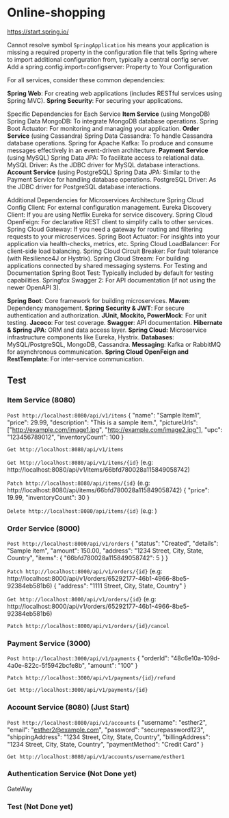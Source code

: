 # Online-shopping

https://start.spring.io/

Cannot resolve symbol `SpringApplication`
his means your application is missing a required property in the configuration file that tells Spring where to import additional configuration from, typically a central config server.
Add a spring.config.import=configserver: Property to Your Configuration


For all services, consider these common dependencies:

**Spring Web**: For creating web applications (includes RESTful services using Spring MVC).
**Spring Security**: For securing your applications.

Specific Dependencies for Each Service
**Item Service** (using MongoDB)
Spring Data MongoDB: To integrate MongoDB database operations.
Spring Boot Actuator: For monitoring and managing your application.
**Order Service** (using Cassandra)
Spring Data Cassandra: To handle Cassandra database operations.
Spring for Apache Kafka: To produce and consume messages effectively in an event-driven architecture.
**Payment Service** (using MySQL)
Spring Data JPA: To facilitate access to relational data.
MySQL Driver: As the JDBC driver for MySQL database interactions.
**Account Service** (using PostgreSQL)
Spring Data JPA: Similar to the Payment Service for handling database operations.
PostgreSQL Driver: As the JDBC driver for PostgreSQL database interactions.

Additional Dependencies for Microservices Architecture
Spring Cloud Config Client: For external configuration management.
Eureka Discovery Client: If you are using Netflix Eureka for service discovery.
Spring Cloud OpenFeign: For declarative REST client to simplify calls to other services.
Spring Cloud Gateway: If you need a gateway for routing and filtering requests to your microservices.
Spring Boot Actuator: For insights into your application via health-checks, metrics, etc.
Spring Cloud LoadBalancer: For client-side load balancing.
Spring Cloud Circuit Breaker: For fault tolerance (with Resilience4J or Hystrix).
Spring Cloud Stream: For building applications connected by shared messaging systems.
For Testing and Documentation
Spring Boot Test: Typically included by default for testing capabilities.
Springfox Swagger 2: For API documentation (if not using the newer OpenAPI 3).


**Spring Boot**: Core framework for building microservices.
**Maven**: Dependency management.
**Spring Security & JWT**: For secure authentication and authorization.
**JUnit, Mockito, PowerMock**: For unit testing.
**Jacoco**: For test coverage.
**Swagger**: API documentation.
**Hibernate & Spring JPA**: ORM and data access layer.
**Spring Cloud:** Microservice infrastructure components like Eureka, Hystrix.
**Databases**: MySQL/PostgreSQL, MongoDB, Cassandra.
**Messaging**: Kafka or RabbitMQ for asynchronous communication.
**Spring Cloud OpenFeign and RestTemplate**: For inter-service communication.


## Test

### Item Service (8080)
`Post http://localhost:8080/api/v1/items`
{
    "name": "Sample Item1",
    "price": 29.99,
    "description": "This is a sample item.",
    "pictureUrls": ["http://example.com/image1.jpg", "http://example.com/image2.jpg"],
    "upc": "123456789012",
    "inventoryCount": 100
}

`Get http://localhost:8080/api/v1/items`

`Get http://localhost:8080/api/v1/items/{id}`
(e.g: http://localhost:8080/api/v1/items/66bfd780028a115849058742)

`Patch http://localhost:8080/api/items/{id}`
(e.g: http://localhost:8080/api/items/66bfd780028a115849058742)
{
    "price": 19.99,
    "inventoryCount": 30
}

`Delete http://localhost:8080/api/items/{id}`
(e.g: )

### Order Service (8000)
`Post http://localhost:8000/api/v1/orders`
{
    "status": "Created",
    "details": "Sample item",
    "amount": 150.00,
    "address": "1234 Street, City, State, Country",
    "items": {
        "66bfd780028a115849058742": 5
    }
}

`Patch http://localhost:8000/api/v1/orders/{id}`
(e.g: http://localhost:8000/api/v1/orders/65292177-46b1-4966-8be5-92384eb581b6)
{
    "address": "1111 Street, City, State, Country"
}

`Get http://localhost:8000/api/v1/orders/{id}`
(e.g: http://localhost:8000/api/v1/orders/65292177-46b1-4966-8be5-92384eb581b6)

`Patch http://localhost:8000/api/v1/orders/{id}/cancel`

### Payment Service (3000)
`Post http://localhost:3000/api/v1/payments`
{
    "orderId": "48c6e10a-109d-4a0e-822c-5f5942bcfe8b",
    "amount": "100"
}

`Patch http://localhost:3000/api/v1/payments/{id}/refund`

`Get http://localhost:3000/api/v1/payments/{id}`

### Account Service (8080) (Just Start)
`Post http://localhost:8080/api/v1/accounts`
{
    "username": "esther2",
    "email": "esther2@example.com",
    "password": "securepassword123",
    "shippingAddress": "1234 Street, City, State, Country",
    "billingAddress": "1234 Street, City, State, Country",
    "paymentMethod": "Credit Card"
}

`Get http://localhost:8080/api/v1/accounts/username/esther1`



### Authentication Service (Not Done yet)
GateWay

### Test (Not Done yet)